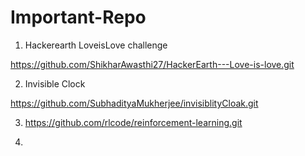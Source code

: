 # Important-Repo

1) Hackerearth LoveisLove challenge

https://github.com/ShikharAwasthi27/HackerEarth---Love-is-love.git

2) Invisible Clock 

https://github.com/SubhadityaMukherjee/invisiblityCloak.git

3) https://github.com/rlcode/reinforcement-learning.git

4)
